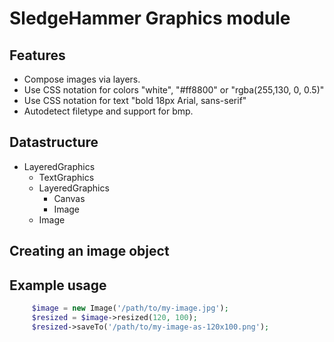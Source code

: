 
# SledgeHammer Graphics module

## Features

* Compose images via layers.
* Use CSS notation for colors "white", "#ff8800" or "rgba(255,130, 0, 0.5)"
* Use CSS notation for text "bold 18px Arial, sans-serif"
* Autodetect filetype and support for bmp.

## Datastructure

* LayeredGraphics
    * TextGraphics
	* LayeredGraphics
      * Canvas
      * Image
    * Image

## Creating an image object

## Example usage

```php
     $image = new Image('/path/to/my-image.jpg');
     $resized = $image->resized(120, 100);
     $resized->saveTo('/path/to/my-image-as-120x100.png');
```


